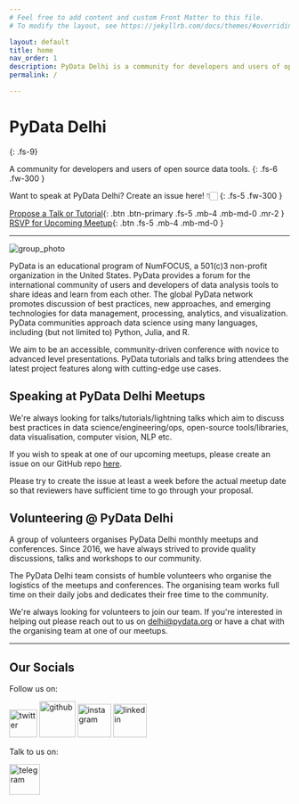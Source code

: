 ```yaml
---
# Feel free to add content and custom Front Matter to this file.
# To modify the layout, see https://jekyllrb.com/docs/themes/#overriding-theme-defaults

layout: default
title: home
nav_order: 1
description: PyData Delhi is a community for developers and users of open source data tools.
permalink: /

---
```


# PyData Delhi
{: .fs-9}

A community for developers and users of open source data tools.
{: .fs-6 .fw-300 }

Want to speak at PyData Delhi? Create an issue here! 👇🏻
{: .fs-5 .fw-300 } 

[Propose a Talk or Tutorial](https://github.com/pydatadelhi/talk/issues){: .btn .btn-primary .fs-5 .mb-4 .mb-md-0 .mr-2 }
[RSVP for Upcoming Meetup](https://www.meetup.com/pydatadelhi/events/285859183/){: .btn .fs-5 .mb-4 .mb-md-0 }

---

![group_photo](../assets/images/group_photo.jpg)

PyData is an educational program of NumFOCUS, a 501(c)3 non-profit organization
in the United States. PyData provides a forum for the international community
of users and developers of data analysis tools to share ideas and learn from
each other. The global PyData network promotes discussion of best practices,
new approaches, and emerging technologies for data management, processing,
analytics, and visualization. PyData communities approach data science using
many languages, including (but not limited to) Python, Julia, and R.

We aim to be an accessible, community-driven conference with novice to advanced
level presentations. PyData tutorials and talks bring attendees the latest
project features along with cutting-edge use cases.

## Speaking at PyData Delhi Meetups

We're always looking for talks/tutorials/lightning talks which aim to discuss
best practices in data science/engineering/ops, open-source tools/libraries,
data visualisation, computer vision, NLP etc.

If you wish to speak at one of our upcoming meetups, please create an issue on
our GitHub repo [here](https://github.com/pydatadelhi/talk/issues).

Please try to create the issue at least a week before the actual meetup date so
that reviewers have sufficient time to go through your proposal.


## Volunteering @ PyData Delhi

A group of volunteers organises PyData Delhi monthly meetups and conferences.
Since 2016, we have always strived to provide quality discussions, talks and
workshops to our community. 

The PyData Delhi team consists of humble volunteers who organise the logistics
of the meetups and conferences. The organising team works full time on their
daily jobs and dedicates their free time to the community.

We're always looking for volunteers to join our team. If you're interested in
helping out please reach out to us on [delhi@pydata.org](mailto:delhi@pydata.org)
or have a chat with the organising team at one of our meetups.

---

## Our Socials

Follow us on:

[<img src="../assets/images/twitter.png" alt="twitter" width="50/">](https://twitter.com/pydatadelhi)
[<img src="../assets/images/github.png" alt="github" width="65/">](https://github.com/pydatadelhi)
[<img src="../assets/images/instagram.png" alt="instagram" width="60/">](https://instagram.com/pydatadelhi)
[<img src="../assets/images/linkedin.png" alt="linkedin" width="60/">](https://www.linkedin.com/company/pydatadelhi/)

Talk to us on:

[<img src="../assets/images/telegram.png" alt="telegram" width="55/">](https://t.me/+QatRDofNFylXHrpH)
